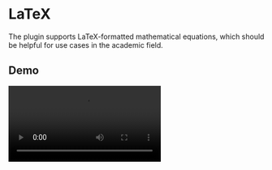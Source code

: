 # LaTeX

The plugin supports LaTeX-formatted mathematical equations, which should be helpful for use cases in the academic field.

## Demo

<video controls="controls" src="/assets/screencast/latex.mp4" />
